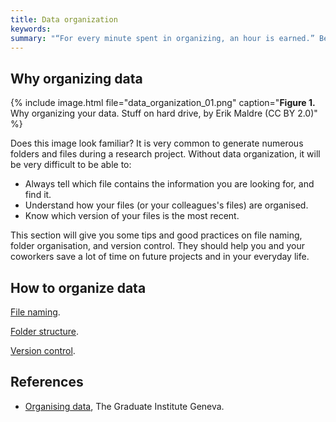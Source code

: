 ```yaml
---
title: Data organization
keywords:
summary: "“For every minute spent in organizing, an hour is earned.” Benjamin Franklin."
---
```

## Why organizing data

{% include image.html file="data_organization_01.png" caption="<b>Figure 1.</b> Why organizing your data. Stuff on hard drive, by Erik Maldre (CC BY 2.0)" %}

Does this image look familiar?
It is very common to generate numerous folders and files during a research project. Without data organization, it will be very difficult to be able to:
* Always tell which file contains the information you are looking for, and find it.
* Understand how your files (or your colleagues's files) are organised.
* Know which version of your files is the most recent.

This section will give you some tips and good practices on file naming, folder organisation, and version control. They should help you and your coworkers save a lot of time on future projects and in your everyday life.

## How to organize data
[File naming](file_naming).

[Folder structure](folder_structure).

[Version control](version_control).

## References
* [Organising data](https://libguides.graduateinstitute.ch/rdm/organising), The Graduate Institute Geneva.
